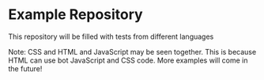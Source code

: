 # Example Repository
This repository will be filled with tests from different languages

Note: CSS and HTML and JavaScript may be seen together. This is because HTML can use bot JavaScript and CSS code.
More examples will come in the future!
